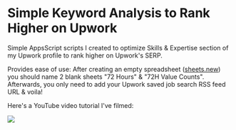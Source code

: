 # Simple Keyword Analysis to Rank Higher on Upwork
Simple AppsScript scripts I created to optimize Skills &amp; Expertise section of my Upwork profile to rank higher on Upwork's SERP. 

Provides ease of use: After creating an empty spreadsheet ([sheets.new](https://sheets.new)) you should name 2 blank sheets "72 Hours" & "72H Value Counts". Afterwards, you only need to add your Upwork saved job search RSS feed URL & voila!

Here's a YouTube video tutorial I've filmed:

[![](https://i.ibb.co/nwSWrHP/Rank-Higher-3.png)](https://www.youtube.com/watch?v=S3aJAhD8nU4)

